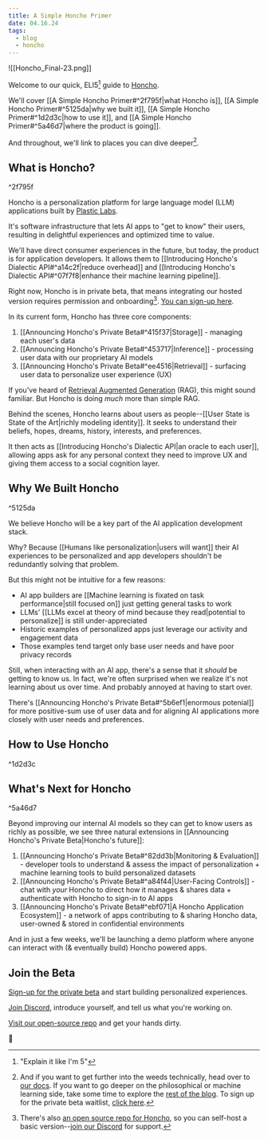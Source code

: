 ```yaml
---
title: A Simple Honcho Primer
date: 04.16.24
tags:
  - blog
  - honcho
---
```

![[Honcho_Final-23.png]]

Welcome to our quick, ELI5[^1] guide to [Honcho](https://honcho.dev).

We'll cover [[A Simple Honcho Primer#^2f795f|what Honcho is]], [[A Simple Honcho Primer#^5125da|why we built it]], [[A Simple Honcho Primer#^1d2d3c|how to use it]], and [[A Simple Honcho Primer#^5a46d7|where the product is going]].

And throughout, we'll link to places you can dive deeper[^2].

## What is Honcho?
^2f795f

Honcho is a personalization platform for large language model (LLM) applications built by [Plastic Labs](https://plasticlabs.ai).  

It's software infrastructure that lets AI apps to "get to know" their users, resulting in delightful experiences and optimized time to value.

We'll have direct consumer experiences in the future, but today, the product is for application developers. It allows them to [[Introducing Honcho's Dialectic API#^a14c2f|reduce overhead]] and [[Introducing Honcho's Dialectic API#^07f7f8|enhance their machine learning pipeline]].

Right now, Honcho is in private beta, that means integrating our hosted version requires permission and onboarding[^3]. [You can sign-up here](https://plasticlabs.typeform.com/honchobeta).

In its current form, Honcho has three core components:

1. [[Announcing Honcho's Private Beta#^415f37|Storage]] - managing each user's data
2. [[Announcing Honcho's Private Beta#^453717|Inference]] - processing user data with our proprietary AI models
3. [[Announcing Honcho's Private Beta#^ee4516|Retrieval]] - surfacing user data to personalize user experience (UX)

If you've heard of [Retrieval Augmented Generation](https://en.wikipedia.org/wiki/Prompt_engineering#Retrieval-augmented_generation) (RAG), this might sound familiar. But Honcho is doing *much* more than simple RAG.

Behind the scenes, Honcho learns about users as people--[[User State is State of the Art|richly modeling identity]]. It seeks to understand their beliefs, hopes, dreams, history, interests, and preferences. 

It then acts as [[Introducing Honcho's Dialectic API|an oracle to each user]], allowing apps ask for any personal context they need to improve UX and giving them access to a social cognition layer.

## Why We Built Honcho
^5125da

We believe Honcho will be a key part of the AI application development stack.

Why? Because [[Humans like personalization|users will want]] their AI experiences to be personalized and app developers shouldn't be redundantly solving that problem.

But this might not be intuitive for a few reasons:

- AI app builders are [[Machine learning is fixated on task performance|still focused on]] just getting general tasks to work
- LLMs' [[LLMs excel at theory of mind because they read|potential to personalize]] is still under-appreciated  
- Historic examples of personalized apps just leverage our activity and engagement data
- Those examples tend target only base user needs and have poor privacy records

Still, when interacting with an AI app, there's a sense that it *should* be getting to know us. In fact, we're often surprised when we realize it's not learning about us over time. And probably annoyed at having to start over.

There's [[Announcing Honcho's Private Beta#^5b6ef1|enormous potenial]] for more positive-sum use of user data and for aligning AI applications more closely with user needs and preferences.

## How to Use Honcho
^1d2d3c


## What's Next for Honcho
^5a46d7

Beyond improving our internal AI models so they can get to know users as richly as possible, we see three natural extensions in [[Announcing Honcho's Private Beta|Honcho's future]]:

1. [[Announcing Honcho's Private Beta#^82dd3b|Monitoring & Evaluation]] - developer tools to understand & assess the impact of personalization + machine learning tools to build personalized datasets
2. [[Announcing Honcho's Private Beta#^a84f44|User-Facing Controls]] - chat with *your* Honcho to direct how it manages & shares data + authenticate with Honcho to sign-in to AI apps
3. [[Announcing Honcho's Private Beta#^ebf071|A Honcho Application Ecosystem]] - a network of apps contributing to & sharing Honcho data, user-owned & stored in confidential environments  

And in just a few weeks, we'll be launching a demo platform where anyone can interact with (& eventually build) Honcho powered apps.

## Join the Beta

[Sign-up for the private beta](https://plasticlabs.typeform.com/honchobeta) and start building personalized experiences.

[Join Discord](https://discord.gg/plasticlabs), introduce yourself, and tell us what you're working on.

[Visit our open-source repo](https://github.com/plastic-labs/honcho) and get your hands dirty.

🫡

[^1]: "Explain it like I'm 5"

[^2]: And if you want to get further into the weeds technically, head over to [our docs](https://docs.honcho.dev). If you want to go deeper on the philosophical or machine learning side, take some time to explore the [rest of the blog](https://blog.plasticlabs.ai). To sign up for the private beta waitlist, [click here]().

[^3]: There's also [an open source repo for Honcho](https://github.com/plastic-labs/honcho), so you can self-host a basic version--[join our Discord](https://discord.gg/plasticlabs) for support.